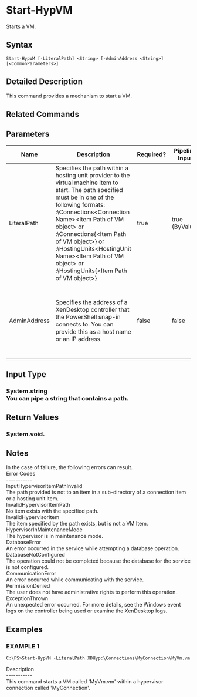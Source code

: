 ﻿# Start-HypVM

   Starts a VM.

## Syntax
```
Start-HypVM [-LiteralPath] <String> [-AdminAddress <String>] [<CommonParameters>]
```

## Detailed Description
   This command provides a mechanism to start a VM.

## Related Commands
## Parameters

| Name   | Description | Required? | Pipeline Input | Default Value |
| --- | --- | --- | --- | --- |
| LiteralPath | Specifies the path within a hosting unit provider to the virtual machine item to start. The path specified must be in one of the following formats: <drive>:\Connections\<Connection Name>\<Item Path of VM object> or  <drive>:\Connections\{<connection Uid>\<Item Path of VM object>} or <drive>:\HostingUnits\<HostingUnit Name>\<Item Path of VM object> or  <drive>:\HostingUnits\{<hostingUnit Uid>\<Item Path of VM object>} | true | true (ByValue) |  |
| AdminAddress | Specifies the address of a XenDesktop controller that the PowerShell snap-in connects to.  You can provide this as a host name or an IP address. | false | false | LocalHost. Once a value is provided by any cmdlet, this value becomes the default. |

## Input Type
### System.string<br>          You can pipe a string that contains a path.
   
## Return Values
### System.void.
   ## Notes
   In the case of failure, the following errors can result.<br>    Error Codes<br>    -----------<br>    InputHypervisorItemPathInvalid<br>    The path provided is not to an item in a sub-directory of a connection item or a hosting unit item.<br>    InvalidHypervisorItemPath<br>    No item exists with the specified path.<br>    InvalidHypervisorItem<br>    The item specified by the path exists, but is not a VM Item.<br>    HypervisorInMaintenanceMode<br>    The hypervisor is in maintenance mode.<br>    DatabaseError<br>    An error occurred in the service while attempting a database operation.<br>    DatabaseNotConfigured<br>    The operation could not be completed because the database for the service is not configured.<br>    CommunicationError<br>    An error occurred while communicating with the service.<br>    PermissionDenied<br>    The user does not have administrative rights to perform this operation.<br>    ExceptionThrown<br>    An unexpected error occurred.  For more details, see the Windows event logs on the controller being used or examine the XenDesktop logs.
## Examples

### EXAMPLE 1
```
C:\PS>Start-HypVM -LiteralPath XDHyp:\Connections\MyConnection\MyVm.vm
```
   Description<br>-----------<br>This command starts a VM called 'MyVm.vm' within a hypervisor connection called 'MyConnection'.
